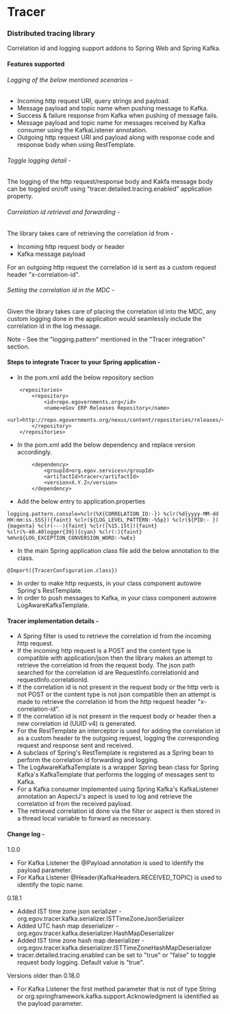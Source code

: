 # Tracer
### Distributed tracing library
Correlation id and logging support addons to Spring Web and Spring Kafka. 

#### Features supported
###### Logging of the below mentioned scenarios -
- Incoming http request URI, query strings and payload.
- Message payload and topic name when pushing message to Kafka.
- Success & failure response from Kafka when pushing of message fails.
- Message payload and topic name for messages received by Kafka consumer using the KafkaListener annotation.
- Outgoing http request URI and payload along with response code and response body when using RestTemplate.

###### Toggle logging detail -
The logging of the http request/response body and Kakfa message body can be toggled on/off using 
"tracer.detailed.tracing.enabled" application property.
  
###### Correlation id retrieval and forwarding -
The library takes care of retrieving the correlation id from -
- Incoming http request body or header
- Kafka message payload

For an outgoing http request the correlation id is sent as a custom request header "x-correlation-id".

###### Setting the correlation id in the MDC -
Given the library takes care of placing the correlation id into the MDC, any custom logging done in the 
application would seamlessly include the correlation id in the log message.

Note - See the "logging.pattern" mentioned in the "Tracer integration" section.
  
#### Steps to integrate Tracer to your Spring application -
- In the pom.xml add the below repository section
 ```
     <repositories>
         <repository>
             <id>repo.egovernments.org</id>
             <name>eGov ERP Releases Repository</name>
             <url>http://repo.egovernments.org/nexus/content/repositories/releases/</url>
         </repository>
     </repositories>
 ```
 - In the pom.xml add the below dependency and replace version accordingly.
 ```
         <dependency>
             <groupId>org.egov.services</groupId>
             <artifactId>tracer</artifactId>
             <version>X.Y.Z</version>
         </dependency>
 ```
 - Add the below entry to application.properties
 ```
 logging.pattern.console=%clr(%X{CORRELATION_ID:-}) %clr(%d{yyyy-MM-dd HH:mm:ss.SSS}){faint} %clr(${LOG_LEVEL_PATTERN:-%5p}) %clr(${PID:- }){magenta} %clr(---){faint} %clr([%15.15t]){faint} %clr(%-40.40logger{39}){cyan} %clr(:){faint} %m%n${LOG_EXCEPTION_CONVERSION_WORD:-%wEx}
 ```
 - In the main Spring application class file add the below annotation to the class.
 ```
 @Import({TracerConfiguration.class})
```
 - In order to make http requests, in your class component autowire Spring's RestTemplate.
 - In order to push messages to Kafka, in your class component autowire LogAwareKafkaTemplate.
 
 
#### Tracer implementation details -
- A Spring filter is used to retrieve the correlation id from the incoming http request.
- If the incoming http request is a POST and the content type is compatible with application/json then the library
makes an attempt to retrieve the correlation id from the request body. 
The json path searched for the correlation id are RequestInfo.correlationId and requestInfo.correlationId.
- If the correlation id is not present in the request body or the http verb is not POST or the content type is not json
 compatible then an attempt is made to retrieve the correlation id from the http request header "x-correlation-id".
- If the correlation id is not present in the request body or header then a new correlation id (UUID v4) is generated.
- For the RestTemplate an interceptor is used for adding the correlation id as a custom header 
to the outgoing request, logging the corresponding request and response sent and received.
- A subclass of Spring's RestTemplate is registered as a Spring bean to perform the correlation id forwarding and logging.
- The LogAwareKafkaTemplate is a wrapper Spring bean class for Spring Kafka's KafkaTemplate that performs the logging 
of messages sent to Kafka.
- For a Kafka consumer implemented using Spring Kafka's KafkaListener annotation an AspectJ's aspect is used to log and
 retrieve the correlation id from the received payload.
- The retrieved correlation id done via the filter or aspect is then stored in a thread local variable to 
forward as necessary. 
 
#### Change log -
1.0.0
- For Kafka Listener the @Payload annotation is used to identify the payload parameter.
- For Kafka Listener @Header(KafkaHeaders.RECEIVED_TOPIC) is used to identify the topic name.

0.18.1
- Added IST time zone json serializer - org.egov.tracer.kafka.serializer.ISTTimeZoneJsonSerializer
- Added UTC hash map deserializer - org.egov.tracer.kafka.deserializer.HashMapDeserializer
- Added IST time zone hash map deserializer - org.egov.tracer.kafka.deserializer.ISTTimeZoneHashMapDeserializer
- tracer.detailed.tracing.enabled can be set to "true" or "false" to toggle request body logging. Default value is "true".

Versions older than 0.18.0
- For Kafka Listener the first method parameter that is not of type 
String or org.springframework.kafka.support.Acknowledgment is identified as the payload parameter.



